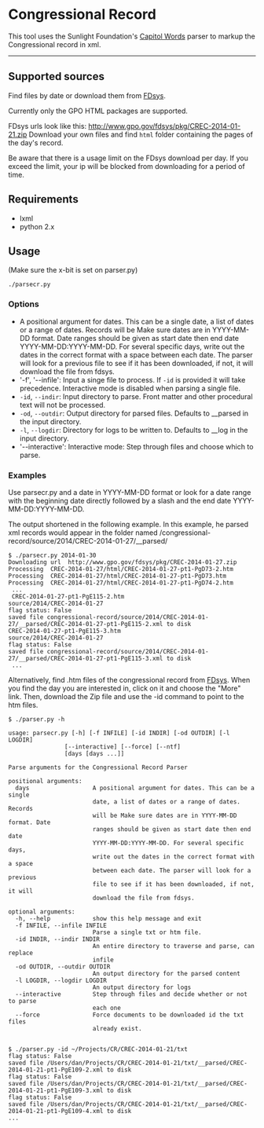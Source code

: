 # Congressional Record

This tool uses the Sunlight Foundation's [Capitol Words](https://github.com/sunlightlabs/Capitol-Words) parser to markup the Congressional record in xml. 

---

## Supported sources

Find files by date or download them from [FDsys](http://www.gpo.gov/fdsys/browse/collection.action?collectionCode=CREC). 

Currently only the GPO HTML packages are supported. 

FDsys urls look like this:
<http://www.gpo.gov/fdsys/pkg/CREC-2014-01-21.zip>
Download your own files and find `html` folder containing the pages of the day's record.

Be aware that there is a usage limit on the FDsys download per day. If you exceed the limit, your ip will be blocked from downloading for a period of time. 


## Requirements

- lxml
- python 2.x

## Usage

(Make sure the x-bit is set on parser.py)

`./parsecr.py`

### Options
- A positional argument for dates. This can be a single date, a list
  of dates or a range of dates. Records will be  Make sure dates are in
  YYYY-MM-DD format. Date ranges should be given as start date then end 
  date YYYY-MM-DD:YYYY-MM-DD. For several specific days, write out the 
  dates in the correct format with a space between each date.
  The parser will look for a previous file to see if it has been downloaded, 
  if not, it will download the file from fdsys.
- '-f', '--infile': Input a singe file to process. If `-id` is provided it will take precedence. Interactive mode is disabled when parsing a single file.
- `-id`, `--indir`: Input directory to parse. Front matter and other procedural text will not be processed.
- `-od`, `--outdir`: Output directory for parsed files. Defaults to __parsed in the input directory.
- `-l`, `--logdir`: Directory for logs to be written to. Defaults to __log in the input directory.
- '--interactive': Interactive mode: Step through files and choose which to parse.


### Examples

Use parsecr.py and a date in YYYY-MM-DD format or look for a date range with the beginning date directly followed by a slash and the end date YYYY-MM-DD:YYYY-MM-DD.

The output shortened in the following example. In this example, he parsed xml records would appear in the folder named /congressional-record/source/2014/CREC-2014-01-27/__parsed/

```
$ ./parsecr.py 2014-01-30 
Downloading url  http://www.gpo.gov/fdsys/pkg/CREC-2014-01-27.zip
Processing  CREC-2014-01-27/html/CREC-2014-01-27-pt1-PgD73-2.htm
Processing  CREC-2014-01-27/html/CREC-2014-01-27-pt1-PgD73.htm
Processing  CREC-2014-01-27/html/CREC-2014-01-27-pt1-PgD74-2.htm
 ...
 CREC-2014-01-27-pt1-PgE115-2.htm
source/2014/CREC-2014-01-27
flag status: False
saved file congressional-record/source/2014/CREC-2014-01-27/__parsed/CREC-2014-01-27-pt1-PgE115-2.xml to disk
CREC-2014-01-27-pt1-PgE115-3.htm
source/2014/CREC-2014-01-27
flag status: False
saved file congressional-record/source/2014/CREC-2014-01-27/__parsed/CREC-2014-01-27-pt1-PgE115-3.xml to disk
 ... 

```

Alternatively, find .htm files of the congressional record from [FDsys](http://www.gpo.gov/fdsys/browse/collection.action?collectionCode=CREC). When you find the day you are interested in, click on it and choose the "More" link. Then, download the Zip file and use the -id command to point to the htm files. 

```
$ ./parser.py -h

usage: parsecr.py [-h] [-f INFILE] [-id INDIR] [-od OUTDIR] [-l LOGDIR]
                [--interactive] [--force] [--ntf]
                [days [days ...]]

Parse arguments for the Congressional Record Parser

positional arguments:
  days                  A positional argument for dates. This can be a single
                        date, a list of dates or a range of dates. Records
                        will be Make sure dates are in YYYY-MM-DD format. Date
                        ranges should be given as start date then end date
                        YYYY-MM-DD:YYYY-MM-DD. For several specific days,
                        write out the dates in the correct format with a space
                        between each date. The parser will look for a previous
                        file to see if it has been downloaded, if not, it will
                        download the file from fdsys.

optional arguments:
  -h, --help            show this help message and exit
  -f INFILE, --infile INFILE
                        Parse a single txt or htm file.
  -id INDIR, --indir INDIR
                        An entire directory to traverse and parse, can replace
                        infile
  -od OUTDIR, --outdir OUTDIR
                        An output directory for the parsed content
  -l LOGDIR, --logdir LOGDIR
                        An output directory for logs
  --interactive         Step through files and decide whether or not to parse
                        each one
  --force               Force documents to be downloaded id the txt files
                        already exist.


$ ./parser.py -id ~/Projects/CR/CREC-2014-01-21/txt
flag status: False
saved file /Users/dan/Projects/CR/CREC-2014-01-21/txt/__parsed/CREC-2014-01-21-pt1-PgE109-2.xml to disk
flag status: False
saved file /Users/dan/Projects/CR/CREC-2014-01-21/txt/__parsed/CREC-2014-01-21-pt1-PgE109-3.xml to disk
flag status: False
saved file /Users/dan/Projects/CR/CREC-2014-01-21/txt/__parsed/CREC-2014-01-21-pt1-PgE109-4.xml to disk
...
```
